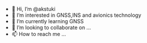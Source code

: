 - 👋 Hi, I’m @akstuki
- 👀 I’m interested in GNSS,INS and avionics technology
- 🌱 I’m currently learning GNSS
- 💞️ I’m looking to collaborate on ...
- 📫 How to reach me ...

<!---
akstuki/akstuki is a ✨ special ✨ repository because its `README.md` (this file) appears on your GitHub profile.
You can click the Preview link to take a look at your changes.
--->
